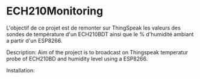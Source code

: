 # ECH210Monitoring
L'objectif de ce projet est de remonter sur ThingSpeak les valeurs des sondes de température d'un ECH210BDT ainsi que le % d'humidité ambiant a partir d'un ESP8266.

Description:
Aim of the project is to broadcast on Thingspeak temperatur probe of ECH210BD and humidity level using a ESP8266.

Installation:
